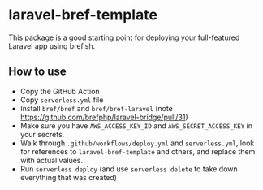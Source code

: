 # laravel-bref-template

This package is a good starting point for deploying your full-featured Laravel app using bref.sh.

## How to use

- Copy the GitHub Action
- Copy `serverless.yml` file
- Install `bref/bref` and `bref/bref-laravel` (note https://github.com/brefphp/laravel-bridge/pull/31)
- Make sure you have `AWS_ACCESS_KEY_ID` and `AWS_SECRET_ACCESS_KEY` in your secrets.
- Walk through `.github/workflows/deploy.yml` and `serverless.yml`, look for references to `laravel-bref-template` and
  others, and replace them with actual values.
- Run `serverless deploy` (and use `serverless delete` to take down everything that was created)
